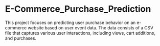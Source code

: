 # E-Commerce_Purchase_Prediction
This project focuses on predicting user purchase behavior on an e-commerce website based on user event data. The data consists of a CSV file that captures various user interactions, including views, cart additions, and purchases.
